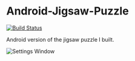 Android-Jigsaw-Puzzle
=====================

[![Build Status](https://travis-ci.org/julesbond007/Android-Jigsaw-Puzzle.svg)](https://travis-ci.org/julesbond007/Android-Jigsaw-Puzzle)


Android version of the jigsaw puzzle I built.

![Settings Window](https://raw.github.com/julesbond007/Android-Jigsaw-Puzzle/master/docs/screenshots/homepage.png)
